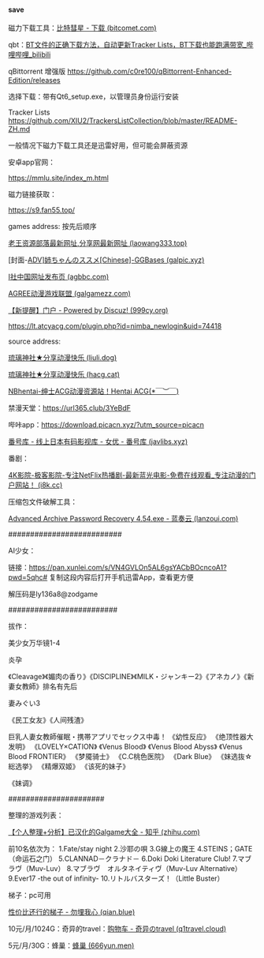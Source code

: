 #### save

磁力下载工具：[比特彗星 - 下载 (bitcomet.com)](https://www.bitcomet.com/en/downloads)



qbt：[BT文件的正确下载方法，自动更新Tracker Lists，BT下载也能跑满带宽_哔哩哔哩_bilibili](https://www.bilibili.com/video/BV17L4y1M76A?spm_id_from=333.999.0.0&vd_source=051244cd86185f94a3c9d96978fe928b)

qBittorrent 增强版 https://github.com/c0re100/qBittorrent-Enhanced-Edition/releases 

选择下载：带有Qt6_setup.exe，以管理员身份运行安装

Tracker Lists https://github.com/XIU2/TrackersListCollection/blob/master/README-ZH.md 



一般情况下磁力下载工具还是迅雷好用，但可能会屏蔽资源

安卓app官网：

https://mmlu.site/index_m.html

磁力链接获取：

https://s9.fan55.top/

games address: 按先后顺序

[老王资源部落最新网址,分享网最新网址 (laowang333.top)](https://www.laowang333.top/)

[封面-[ADV\]姉ちゃんのススメ[Chinese]-GGBases (galpic.xyz)](https://www.galpic.xyz/cover.so?id=104024)

[I社中国网址发布页 (agbbc.com)](https://www.agbbc.com/)

[AGREE动漫游戏联盟 (galgamezz.com)](http://www.galgamezz.com/)

[【新提醒】门户 - Powered by Discuz! (999cy.org)](https://999cy.org/portal.php)

https://lt.atcyacg.com/plugin.php?id=nimba_newlogin&uid=74418

source address:

[琉璃神社★分享动漫快乐 (liuli.dog)](https://www.liuli.dog/)

[琉璃神社★分享动漫快乐 (hacg.cat)](https://www.hacg.cat/index.html)

[NBhentai-绅士ACG动漫资源站！Hentai ACG(*￣︶￣)](https://nbhentai.info/)

禁漫天堂：https://url365.club/3YeBdF

哔咔app：https://download.picacn.xyz/?utm_source=picacn

[番号库 - 线上日本有码影视库 - 女优 - 番号库 (javlibs.xyz)](https://www.javlibs.xyz/star.php)

番剧：

[4K影院-极客影院-专注NetFlix热播剧-最新蓝光电影-免费在线观看_专注动漫的门户网站！ (i8k.cc)](https://i8k.cc/)

压缩包文件破解工具：

[Advanced Archive Password Recovery 4.54.exe - 蓝奏云 (lanzoui.com)](https://wwx.lanzoui.com/icug02f)







##########################

AI少女：

链接：https://pan.xunlei.com/s/VN4GVLOn5AL6gsYACbBOcncoA1?pwd=5qhc# 复制这段内容后打开手机迅雷App，查看更方便

解压码是ly136a8@zodgame



#########################

拔作：

美少女万华镜1-4

炎孕

《Cleavage》《媚肉の香り》《DISCIPLINE》《MILK・ジャンキー2》《アネカノ》《新妻女教師》排名有先后

妻みぐい3

《民工女友》《人间残渣》

巨乳人妻女教師催眠・携帯アプリでセックス中毒！
《幼性反应》
《绝顶性器大发明》
《LOVELY×CATION》
《Venus Blood》
《Venus Blood Abyss》
《Venus Blood FRONTIER》
《梦魇骑士》
《C.C桃色医院》
《Dark Blue》
《妹选抜☆総选挙》
《精爆双姬》
《该死的妹子》

《妹调》





######################

整理的游戏列表：

[【个人整理+分析】已汉化的Galgame大全 - 知乎 (zhihu.com)](https://zhuanlan.zhihu.com/p/186288692)



前10名依次为：
1.Fate/stay night
2.沙耶の唄
3.G線上の魔王
4.STEINS；GATE（命运石之门）
5.CLANNAD－クラナド－
6.Doki Doki Literature Club!
7.マブラヴ（Muv-Luv）
8.マブラヴ　オルタネイティヴ（Muv-Luv Alternative）
9.Ever17 -the out of infinity-
10.リトルバスターズ！（Little Buster）





梯子：pc可用

[性价比还行的梯子 - 勿埋我心 (qian.blue)](https://www.qian.blue/archives/vpn.html)

10元/月/1024G：奇异的travel：[购物车 - 奇异のtravel (q1travel.cloud)](https://www.q1travel.cloud/cart.php)

5元/月/30G：蜂巢：[蜂巢 (666yun.men)](https://666yun.men/#/plan)

